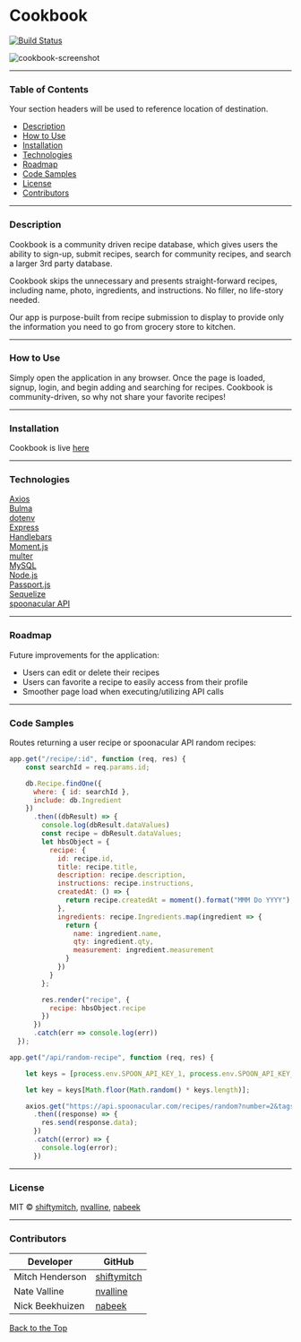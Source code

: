 # Cookbook

[![Build Status](https://travis-ci.org/shiftymitch/cookbook.svg?branch=master)](https://travis-ci.org/shiftymitch/cookbook)

![cookbook-screenshot](https://user-images.githubusercontent.com/4752937/84712609-3cafe580-af26-11ea-8364-01512cd9cfe3.png)

---

### Table of Contents

Your section headers will be used to reference location of destination.

- [Description](#description)
- [How to Use](#how-to-use)
- [Installation](#installation)
- [Technologies](#technologies)
- [Roadmap](#roadmap)
- [Code Samples](#code-samples)
- [License](#license)
- [Contributors](#contributors)

---

### Description

Cookbook is a community driven recipe database, which gives users the ability to sign-up, submit recipes, search for community recipes, and search a larger 3rd party database.

Cookbook skips the unnecessary and presents straight-forward recipes, including name, photo, ingredients, and instructions. No filler, no life-story needed.

Our app is purpose-built from recipe submission to display to provide only the information you need to go from grocery store to kitchen.

---

### How to Use

Simply open the application in any browser. Once the page is loaded, signup, login, and begin adding and searching for recipes. Cookbook is community-driven, so why not share your favorite recipes!

---

### Installation

Cookbook is live [here](https://the-cookbook-app.herokuapp.com/)

---

### Technologies

[Axios](https://www.npmjs.com/package/axios)\
[Bulma](https://bulma.io/)\
[dotenv](https://www.npmjs.com/package/dotenv)\
[Express](https://expressjs.com/)\
[Handlebars](https://handlebarsjs.com/)\
[Moment.js](https://momentjs.com/)\
[multer](https://www.npmjs.com/package/multer)\
[MySQL](https://www.mysql.com/)\
[Node.js](https://nodejs.org/en/)\
[Passport.js](http://www.passportjs.org/)\
[Sequelize](https://sequelize.org/)\
[spoonacular API](https://spoonacular.com/food-api)

---

### Roadmap

Future improvements for the application:
- Users can edit or delete their recipes
- Users can favorite a recipe to easily access from their profile
- Smoother page load when executing/utilizing API calls

---

### Code Samples

Routes returning a user recipe or spoonacular API random recipes:

```javascript
app.get("/recipe/:id", function (req, res) {
    const searchId = req.params.id;

    db.Recipe.findOne({
      where: { id: searchId },
      include: db.Ingredient
    })
      .then((dbResult) => {
        console.log(dbResult.dataValues)
        const recipe = dbResult.dataValues;
        let hbsObject = {
          recipe: {
            id: recipe.id,
            title: recipe.title,
            description: recipe.description,
            instructions: recipe.instructions,
            createdAt: () => {
              return recipe.createdAt = moment().format("MMM Do YYYY");
            },
            ingredients: recipe.Ingredients.map(ingredient => {
              return {
                name: ingredient.name,
                qty: ingredient.qty,
                measurement: ingredient.measurement
              }
            })
          }
        };

        res.render("recipe", {
          recipe: hbsObject.recipe
        })
      })
      .catch(err => console.log(err))
  });
```

```javascript
app.get("/api/random-recipe", function (req, res) {

    let keys = [process.env.SPOON_API_KEY_1, process.env.SPOON_API_KEY_2, process.env.SPOON_API_KEY_3, process.env.SPOON_API_KEY_4];

    let key = keys[Math.floor(Math.random() * keys.length)];

    axios.get("https://api.spoonacular.com/recipes/random?number=2&tags=dinner&apiKey=" + key)
      .then((response) => {
        res.send(response.data);
      })
      .catch((error) => {
        console.log(error);
      })
```

---

### License

MIT © [shiftymitch](https://github.com/shiftymitch), [nvalline](https://github.com/nvalline), [nabeek](https://github.com/nabeek)

---

### Contributors

| Developer | GitHub |
| ------ | ------ |
| Mitch Henderson | [shiftymitch](https://github.com/shiftymitch) |
| Nate Valline | [nvalline](https://github.com/nvalline) |
| Nick Beekhuizen | [nabeek](https://github.com/nabeek) |

[Back to the Top](#project-name)
